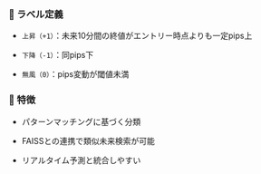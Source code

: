 ### 🔹 ラベル定義

- `上昇（+1）`：未来10分間の終値がエントリー時点よりも一定pips上
    
- `下降（-1）`：同pips下
    
- `無風（0）`：pips変動が閾値未満
    

### 🔹 特徴

- パターンマッチングに基づく分類
    
- FAISSとの連携で類似未来検索が可能
    
- リアルタイム予測と統合しやすい